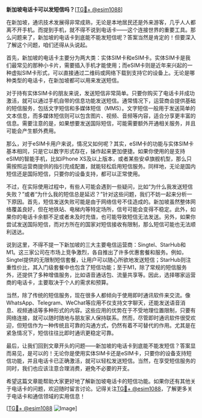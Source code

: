 **新加坡电话卡可以发短信吗？**[[TG💪+ @esim1088](https://t.me/s/esim1088)]

在新加坡，通讯技术发展得非常成熟，无论是本地居民还是外来游客，几乎人人都离不开手机。而提到手机，就不得不说到电话卡——这个连接世界的重要工具。那么问题来了，新加坡的电话卡到底能不能发短信呢？答案当然是肯定的！但要深入了解这个问题，咱们还得从头说起。

首先，新加坡的电话卡主要分为两大类：实体SIM卡和eSIM卡。实体SIM卡是我们最常见的那种小卡片，需要插入手机才能使用；而eSIM卡则是近年来兴起的一种虚拟SIM卡形式，可以直接通过二维码或网络下载到支持它的设备上。无论是哪种类型的电话卡，在新加坡都可以用来发送短信。

对于持有实体SIM卡的朋友来说，发送短信非常简单。只要你购买了电话卡并成功激活，就可以通过手机自带的信息功能发送短信。通常情况下，运营商会提供基础的短信服务，包括文字短信和多媒体短信（MMS）。文字短信一般用于发送简单的文本信息，而多媒体短信则可以包含图片、视频、音频等内容，适合分享更丰富的信息。需要注意的是，如果想要发送国际短信，可能需要额外开通相关服务，并且可能会产生额外费用。

那么，对于eSIM卡用户来说，情况又如何呢？其实，eSIM卡的功能与实体SIM卡基本相同，只是它以数字形式存在，操作起来更加便捷。如果你使用的是支持eSIM的智能手机，比如iPhone XS及以上版本，或者某些安卓旗舰机型，那么只需按照运营商提供的指引完成配置，就能轻松启用短信服务。同样地，无论是国内短信还是国际短信，只要你的设备支持，都可以正常使用。

不过，在实际使用过程中，有些人可能会遇到一些疑问，比如“为什么我发送短信失败？”或者“为什么我的短信总是延迟？”针对这些问题，我们不妨一起来分析一下原因。首先，短信发送失败可能是由于网络信号不佳造成的。新加坡虽然整体网络覆盖良好，但在地铁站、电梯内等特定场所，信号可能会变得不稳定。此外，如果你的电话卡余额不足或者未及时充值，也可能导致短信无法发送。另外，如果你尝试发送国际短信，而对方所在的国家对短信接收有限制，那么短信可能也无法顺利送达。

说到这里，不得不提一下新加坡的三大主要电信运营商：Singtel、StarHub和M1。这三家公司在市场上竞争激烈，各自推出了许多优惠套餐和服务。例如，Singtel提供的无限制短信套餐，让用户可以随心所欲地发送短信；StarHub则注重性价比，其入门级套餐中也包含了短信功能；至于M1，除了常规的短信服务外，还提供了多种增值服务，比如语音通话包、流量共享等。因此，选择哪家运营商的电话卡，主要取决于个人的需求和预算。

当然，除了传统的短信服务，现在很多人都倾向于使用即时通讯软件来交流。像WhatsApp、Telegram、WeChat等应用不仅支持文字聊天，还能发送语音消息、视频通话等多种形式的内容。这些应用的优势在于不受地理位置限制，只要有网络连接，就可以随时随地与朋友家人保持联系。然而，尽管即时通讯软件很受欢迎，但短信作为一种传统且可靠的沟通方式，仍然有着不可替代的作用。尤其是在紧急情况下，短信往往比即时通讯更稳定可靠。

最后，让我们回到文章开头的问题——新加坡的电话卡到底能不能发短信？答案显而易见，是可以的！无论你是使用实体SIM卡还是eSIM卡，只要你的设备支持短信功能，并且电话卡已正确激活，就可以轻松发送短信。当然，在享受短信服务的同时，我们也应该注意合理消费，避免不必要的开支。

希望这篇文章能帮助大家更好地了解新加坡电话卡的短信功能。如果你还有其他关于电话卡的问题，欢迎随时留言讨论。记得关注[TG💪+ @esim1088](https://t.me/s/esim1088)，了解更多关于电话卡和通信领域的实用信息！

[[TG💪+ @esim1088](https://t.me/s/esim1088) ![Image](https://i.postimg.cc/4NQfJmqS/Snipaste-2025-05-13-00-14-12.png)]